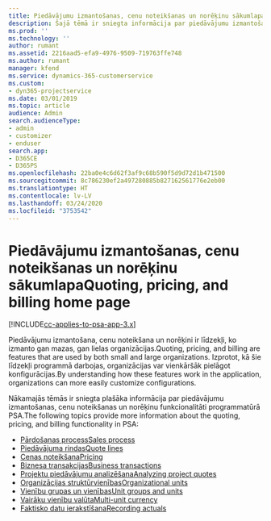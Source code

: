 ```yaml
---
title: Piedāvājumu izmantošanas, cenu noteikšanas un norēķinu sākumlapa
description: Šajā tēmā ir sniegta informācija par piedāvājumu izmantošanu, cenu noteikšanu un norēķiniem.
ms.prod: ''
ms.technology: ''
author: rumant
ms.assetid: 2216aad5-efa9-4976-9509-719763ffe748
ms.author: rumant
manager: kfend
ms.service: dynamics-365-customerservice
ms.custom:
- dyn365-projectservice
ms.date: 03/01/2019
ms.topic: article
audience: Admin
search.audienceType:
- admin
- customizer
- enduser
search.app:
- D365CE
- D365PS
ms.openlocfilehash: 22ba0e4c6d62f3af9c68b590f5d9d72d1b471500
ms.sourcegitcommit: 8c786230ef2a497280885b827162561776e2eb00
ms.translationtype: HT
ms.contentlocale: lv-LV
ms.lasthandoff: 03/24/2020
ms.locfileid: "3753542"
---
```

# <a name="quoting-pricing-and-billing-home-page"></a><span data-ttu-id="2a663-103">Piedāvājumu izmantošanas, cenu noteikšanas un norēķinu sākumlapa</span><span class="sxs-lookup"><span data-stu-id="2a663-103">Quoting, pricing, and billing home page</span></span>

[!INCLUDE[cc-applies-to-psa-app-3.x](../includes/cc-applies-to-psa-app-3x.md)]

<span data-ttu-id="2a663-104">Piedāvājumu izmantošana, cenu noteikšana un norēķini ir līdzekļi, ko izmanto gan mazas, gan lielas organizācijas.</span><span class="sxs-lookup"><span data-stu-id="2a663-104">Quoting, pricing, and billing are features that are used by both small and large organizations.</span></span> <span data-ttu-id="2a663-105">Izprotot, kā šie līdzekļi programmā darbojas, organizācijas var vienkāršāk pielāgot konfigurācijas.</span><span class="sxs-lookup"><span data-stu-id="2a663-105">By understanding how these features work in the application, organizations can more easily customize configurations.</span></span>

<span data-ttu-id="2a663-106">Nākamajās tēmās ir sniegta plašāka informācija par piedāvājumu izmantošanas, cenu noteikšanas un norēķinu funkcionalitāti programmatūrā PSA.</span><span class="sxs-lookup"><span data-stu-id="2a663-106">The following topics provide more information about the quoting, pricing, and billing functionality in PSA:</span></span>

- [<span data-ttu-id="2a663-107">Pārdošanas process</span><span class="sxs-lookup"><span data-stu-id="2a663-107">Sales process</span></span>](basic-sales-process.md)
- [<span data-ttu-id="2a663-108">Piedāvājuma rindas</span><span class="sxs-lookup"><span data-stu-id="2a663-108">Quote lines</span></span>](basic-quote-lines.md)
- [<span data-ttu-id="2a663-109">Cenas noteikšana</span><span class="sxs-lookup"><span data-stu-id="2a663-109">Pricing</span></span>](basic-pricing.md)
- [<span data-ttu-id="2a663-110">Biznesa transakcijas</span><span class="sxs-lookup"><span data-stu-id="2a663-110">Business transactions</span></span>](basic-business-transactions.md)
- [<span data-ttu-id="2a663-111">Projektu piedāvājumu analizēšana</span><span class="sxs-lookup"><span data-stu-id="2a663-111">Analyzing project quotes</span></span>](basic-analyzing-quotes.md)
- [<span data-ttu-id="2a663-112">Organizācijas struktūrvienības</span><span class="sxs-lookup"><span data-stu-id="2a663-112">Organizational units</span></span>](advanced-organizational.md)
- [<span data-ttu-id="2a663-113">Vienību grupas un vienības</span><span class="sxs-lookup"><span data-stu-id="2a663-113">Unit groups and units</span></span>](advanced-units.md)
- [<span data-ttu-id="2a663-114">Vairāku vienību valūta</span><span class="sxs-lookup"><span data-stu-id="2a663-114">Multi-unit currency</span></span>](advanced-currency.md)
- [<span data-ttu-id="2a663-115">Faktisko datu ierakstīšana</span><span class="sxs-lookup"><span data-stu-id="2a663-115">Recording actuals</span></span>](advanced-actuals.md)
